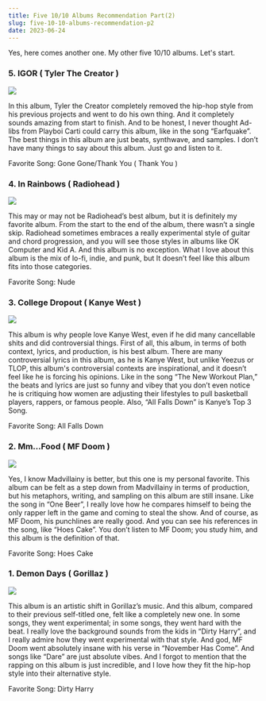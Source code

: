 ```yaml
---
title: Five 10/10 Albums Recommendation Part(2)
slug: five-10-10-albums-recommendation-p2
date: 2023-06-24
---
```


Yes, here comes another one. My other five 10/10 albums. Let's start.

### 5. IGOR ( Tyler The Creator )

![](https://cdn.discordapp.com/attachments/1115246343976407142/1122051727219236894/Igor_-_Tyler2C_the_Creator.png)

In this album, Tyler the Creator completely removed the hip-hop style from his previous projects and went to do his own thing. And it completely sounds amazing from start to finish. And to be honest, I never thought Ad-libs from Playboi Carti could carry this album, like in the song “Earfquake”. The best things in this album are just beats, synthwave, and samples. I don’t have many things to say about this album. Just go and listen to it.

Favorite Song: Gone Gone/Thank You ( Thank You )

### 4. In Rainbows ( Radiohead )

![](https://cdn.discordapp.com/attachments/1115246343976407142/1122053460880281750/A1MwaIeBpwL.png)

This may or may not be Radiohead’s best album, but it is definitely my favorite album. From the start to the end of the album, there wasn’t a single skip. Radiohead sometimes embraces a really experimental style of guitar and chord progression, and you will see those styles in albums like OK Computer and Kid A. And this album is no exception. What I love about this album is the mix of lo-fi, indie, and punk, but It doesn’t feel like this album fits into those categories.

Favorite Song: Nude

### 3. College Dropout ( Kanye West )

![](https://cdn.discordapp.com/attachments/1115246343976407142/1122053717085130812/ab67616d0000b27325b055377757b3cdd6f26b78.png)

This album is why people love Kanye West, even if he did many cancellable shits and did controversial things. First of all, this album, in terms of both context, lyrics, and production, is his best album. There are many controversial lyrics in this album, as he is Kanye West, but unlike Yeezus or TLOP, this album's controversial contexts are inspirational, and it doesn’t feel like he is forcing his opinions. Like in the song “The New Workout Plan,” the beats and lyrics are just so funny and vibey that you don’t even notice he is critiquing how women are adjusting their lifestyles to pull basketball players, rappers, or famous people. Also, “All Falls Down” is Kanye’s Top 3 Song.

Favorite Song: All Falls Down

### 2. Mm...Food ( MF Doom )

![](https://cdn.discordapp.com/attachments/1115246343976407142/1122054557367812116/Mmfood.png)

Yes, I know Madvillainy is better, but this one is my personal favorite. This album can be felt as a step down from Madvillainy in terms of production, but his metaphors, writing, and sampling on this album are still insane. Like the song in “One Beer”, I really love how he compares himself to being the only rapper left in the game and coming to steal the show. And of course, as MF Doom, his punchlines are really good. And you can see his references in the song, like “Hoes Cake”. You don’t listen to MF Doom; you study him, and this album is the definition of that.

Favorite Song: Hoes Cake

### 1. Demon Days ( Gorillaz )

![](https://cdn.discordapp.com/attachments/1115246343976407142/1122054810565353543/Gorillaz_Demon_Days.png)

This album is an artistic shift in Gorillaz’s music. And this album, compared to their previous self-titled one, felt like a completely new one. In some songs, they went experimental; in some songs, they went hard with the beat. I really love the background sounds from the kids in “Dirty Harry”, and I really admire how they went experimental with that style. And god, MF Doom went absolutely insane with his verse in “November Has Come”. And songs like “Dare” are just absolute vibes. And I forgot to mention that the rapping on this album is just incredible, and I love how they fit the hip-hop style into their alternative style.

Favorite Song: Dirty Harry
